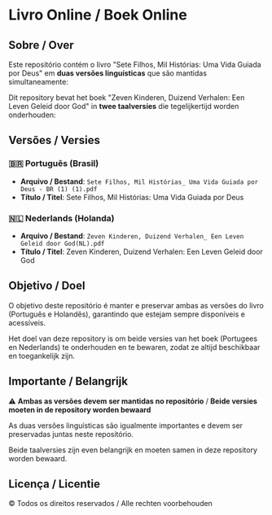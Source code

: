 # Livro Online / Boek Online

## Sobre / Over

Este repositório contém o livro "Sete Filhos, Mil Histórias: Uma Vida Guiada por Deus" em **duas versões linguísticas** que são mantidas simultaneamente:

Dit repository bevat het boek "Zeven Kinderen, Duizend Verhalen: Een Leven Geleid door God" in **twee taalversies** die tegelijkertijd worden onderhouden:

## Versões / Versies

### 🇧🇷 Português (Brasil)
- **Arquivo / Bestand**: `Sete Filhos, Mil Histórias_ Uma Vida Guiada por Deus - BR (1) (1).pdf`
- **Título / Titel**: Sete Filhos, Mil Histórias: Uma Vida Guiada por Deus

### 🇳🇱 Nederlands (Holanda)
- **Arquivo / Bestand**: `Zeven Kinderen, Duizend Verhalen_ Een Leven Geleid door God(NL).pdf`
- **Título / Titel**: Zeven Kinderen, Duizend Verhalen: Een Leven Geleid door God

## Objetivo / Doel

O objetivo deste repositório é manter e preservar ambas as versões do livro (Português e Holandês), garantindo que estejam sempre disponíveis e acessíveis.

Het doel van deze repository is om beide versies van het boek (Portugees en Nederlands) te onderhouden en te bewaren, zodat ze altijd beschikbaar en toegankelijk zijn.

## Importante / Belangrijk

⚠️ **Ambas as versões devem ser mantidas no repositório** / **Beide versies moeten in de repository worden bewaard**

As duas versões linguísticas são igualmente importantes e devem ser preservadas juntas neste repositório.

Beide taalversies zijn even belangrijk en moeten samen in deze repository worden bewaard.

## Licença / Licentie

© Todos os direitos reservados / Alle rechten voorbehouden
